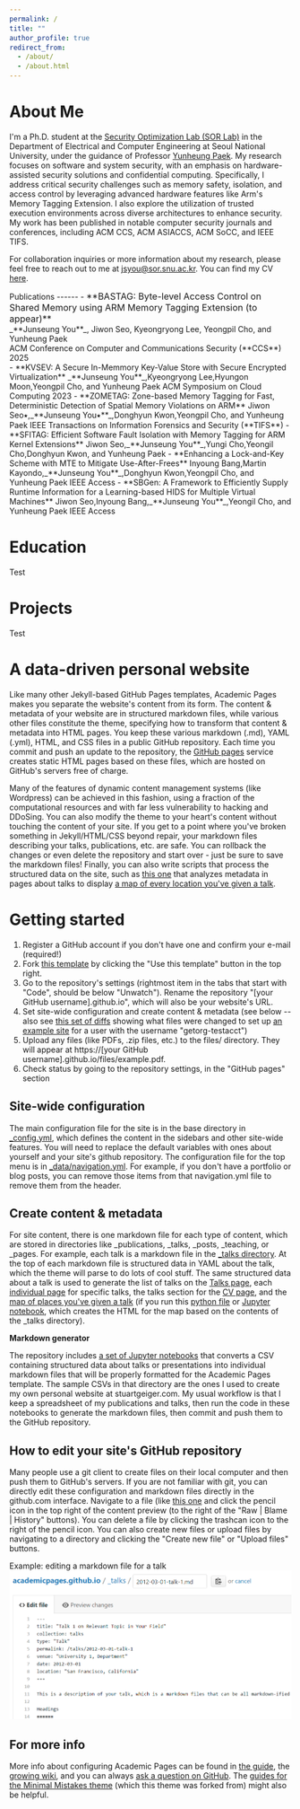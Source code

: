 ```yaml
---
permalink: /
title: ""
author_profile: true
redirect_from: 
  - /about/
  - /about.html
---
```


About Me
======
I'm a Ph.D. student at the [Security Optimization Lab (SOR Lab)](http://sor.snu.ac.kr) in the Department of Electrical and Computer Engineering at Seoul National University, under the guidance of Professor [Yunheung Paek](http://sor.snu.ac.kr/document/ypaek). My research focuses on software and system security, with an emphasis on hardware-assisted security solutions and confidential computing. Specifically, I address critical security challenges such as memory safety, isolation, and access control by leveraging advanced hardware features like Arm's Memory Tagging Extension. I also explore the utilization of trusted execution environments across diverse architectures to enhance security. My work has been published in notable computer security journals and conferences, including ACM CCS, ACM ASIACCS, ACM SoCC, and IEEE TIFS.

For collaboration inquiries or more information about my research, please feel free to reach out to me at jsyou@sor.snu.ac.kr. You can find my CV [here]().

<p style="max-width=600px; world-wrap: break-word;">
Publications
------
- <span style="font-size: 16px;">**BASTAG: Byte-level Access Control on Shared Memory using ARM Memory Tagging Extension (to appear)**</span><br>
  <span style="font-size: 14px;">_**Junseung You**_, Jiwon Seo, Kyeongryong Lee, Yeongpil Cho, and Yunheung Paek</span><br>
  <span style="font-size: 14px;">ACM Conference on Computer and Communications Security (**CCS**) 2025</span><br>
- **KVSEV: A Secure In-Memmory Key-Value Store with Secure Encrypted Virtualization**
  _**Junseung You**_,Kyeongryong Lee,Hyungon Moon,Yeongpil Cho, and Yunheung Paek
  ACM Symposium on Cloud Computing 2023
- **ZOMETAG: Zone-based Memory Tagging for Fast, Deterministic Detection of Spatial Memory Violations on ARM**
  Jiwon Seo⭑,_**Junseung You⭑**_,Donghyun Kwon,Yeongpil Cho, and Yunheung Paek
  IEEE Transactions on Information Forensics and Security (**TIFS**)
- **SFITAG: Efficient Software Fault Isolation with Memory Tagging for ARM Kernel Extensions**
  Jiwon Seo,_**Junseung You**_,Yungi Cho,Yeongil Cho,Donghyun Kwon, and Yunheung Paek
- **Enhancing a Lock-and-Key Scheme with MTE to Mitigate Use-After-Frees**
  Inyoung Bang,Martin Kayondo,_**Junseung You**_,Donghyun Kwon,Yeongpil Cho, and Yunheung Paek
  IEEE Access
- **SBGen: A Framework to Efficiently Supply Runtime Information for a Learning-based HIDS for Multiple Virtual Machines**
  Jiwon Seo,Inyoung Bang,_**Junseung You**_,Yeongil Cho, and Yunheung Paek
  IEEE Access
</p>


Education
======
Test




Projects
=======
Test

A data-driven personal website
======
Like many other Jekyll-based GitHub Pages templates, Academic Pages makes you separate the website's content from its form. The content & metadata of your website are in structured markdown files, while various other files constitute the theme, specifying how to transform that content & metadata into HTML pages. You keep these various markdown (.md), YAML (.yml), HTML, and CSS files in a public GitHub repository. Each time you commit and push an update to the repository, the [GitHub pages](https://pages.github.com/) service creates static HTML pages based on these files, which are hosted on GitHub's servers free of charge.

Many of the features of dynamic content management systems (like Wordpress) can be achieved in this fashion, using a fraction of the computational resources and with far less vulnerability to hacking and DDoSing. You can also modify the theme to your heart's content without touching the content of your site. If you get to a point where you've broken something in Jekyll/HTML/CSS beyond repair, your markdown files describing your talks, publications, etc. are safe. You can rollback the changes or even delete the repository and start over - just be sure to save the markdown files! Finally, you can also write scripts that process the structured data on the site, such as [this one](https://github.com/academicpages/academicpages.github.io/blob/master/talkmap.ipynb) that analyzes metadata in pages about talks to display [a map of every location you've given a talk](https://academicpages.github.io/talkmap.html).

Getting started
======
1. Register a GitHub account if you don't have one and confirm your e-mail (required!)
1. Fork [this template](https://github.com/academicpages/academicpages.github.io) by clicking the "Use this template" button in the top right. 
1. Go to the repository's settings (rightmost item in the tabs that start with "Code", should be below "Unwatch"). Rename the repository "[your GitHub username].github.io", which will also be your website's URL.
1. Set site-wide configuration and create content & metadata (see below -- also see [this set of diffs](http://archive.is/3TPas) showing what files were changed to set up [an example site](https://getorg-testacct.github.io) for a user with the username "getorg-testacct")
1. Upload any files (like PDFs, .zip files, etc.) to the files/ directory. They will appear at https://[your GitHub username].github.io/files/example.pdf.  
1. Check status by going to the repository settings, in the "GitHub pages" section

Site-wide configuration
------
The main configuration file for the site is in the base directory in [_config.yml](https://github.com/academicpages/academicpages.github.io/blob/master/_config.yml), which defines the content in the sidebars and other site-wide features. You will need to replace the default variables with ones about yourself and your site's github repository. The configuration file for the top menu is in [_data/navigation.yml](https://github.com/academicpages/academicpages.github.io/blob/master/_data/navigation.yml). For example, if you don't have a portfolio or blog posts, you can remove those items from that navigation.yml file to remove them from the header. 

Create content & metadata
------
For site content, there is one markdown file for each type of content, which are stored in directories like _publications, _talks, _posts, _teaching, or _pages. For example, each talk is a markdown file in the [_talks directory](https://github.com/academicpages/academicpages.github.io/tree/master/_talks). At the top of each markdown file is structured data in YAML about the talk, which the theme will parse to do lots of cool stuff. The same structured data about a talk is used to generate the list of talks on the [Talks page](https://academicpages.github.io/talks), each [individual page](https://academicpages.github.io/talks/2012-03-01-talk-1) for specific talks, the talks section for the [CV page](https://academicpages.github.io/cv), and the [map of places you've given a talk](https://academicpages.github.io/talkmap.html) (if you run this [python file](https://github.com/academicpages/academicpages.github.io/blob/master/talkmap.py) or [Jupyter notebook](https://github.com/academicpages/academicpages.github.io/blob/master/talkmap.ipynb), which creates the HTML for the map based on the contents of the _talks directory).

**Markdown generator**

The repository includes [a set of Jupyter notebooks](https://github.com/academicpages/academicpages.github.io/tree/master/markdown_generator
) that converts a CSV containing structured data about talks or presentations into individual markdown files that will be properly formatted for the Academic Pages template. The sample CSVs in that directory are the ones I used to create my own personal website at stuartgeiger.com. My usual workflow is that I keep a spreadsheet of my publications and talks, then run the code in these notebooks to generate the markdown files, then commit and push them to the GitHub repository.

How to edit your site's GitHub repository
------
Many people use a git client to create files on their local computer and then push them to GitHub's servers. If you are not familiar with git, you can directly edit these configuration and markdown files directly in the github.com interface. Navigate to a file (like [this one](https://github.com/academicpages/academicpages.github.io/blob/master/_talks/2012-03-01-talk-1.md) and click the pencil icon in the top right of the content preview (to the right of the "Raw | Blame | History" buttons). You can delete a file by clicking the trashcan icon to the right of the pencil icon. You can also create new files or upload files by navigating to a directory and clicking the "Create new file" or "Upload files" buttons. 

Example: editing a markdown file for a talk
![Editing a markdown file for a talk](/images/editing-talk.png)

For more info
------
More info about configuring Academic Pages can be found in [the guide](https://academicpages.github.io/markdown/), the [growing wiki](https://github.com/academicpages/academicpages.github.io/wiki), and you can always [ask a question on GitHub](https://github.com/academicpages/academicpages.github.io/discussions). The [guides for the Minimal Mistakes theme](https://mmistakes.github.io/minimal-mistakes/docs/configuration/) (which this theme was forked from) might also be helpful.
